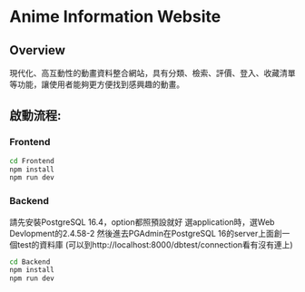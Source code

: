 # Anime Information Website

## Overview

現代化、高互動性的動畫資料整合網站，具有分類、檢索、評價、登入、收藏清單等功能，讓使用者能夠更方便找到感興趣的動畫。

## 啟動流程:
### Frontend
```bash
cd Frontend
npm install
npm run dev
```

### Backend

請先安裝PostgreSQL 16.4，option都照預設就好
選application時，選Web Devlopment的2.4.58-2
然後進去PGAdmin在PostgreSQL 16的server上面創一個test的資料庫
(可以到http://localhost:8000/dbtest/connection看有沒有連上)

```bash
cd Backend
npm install
npm run dev
```

